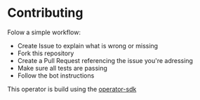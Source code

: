 # Contributing

Folow a simple workflow:
* Create Issue to explain what is wrong or missing
* Fork this repository
* Create a Pull Request referencing the issue you're adressing
* Make sure all tests are passing
* Follow the bot instructions

This operator is build using the [operator-sdk](https://sdk.operatorframework.io)


